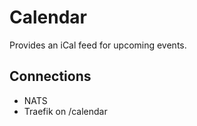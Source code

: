 # Calendar

Provides an iCal feed for upcoming events.

## Connections

- NATS
- Traefik on /calendar
